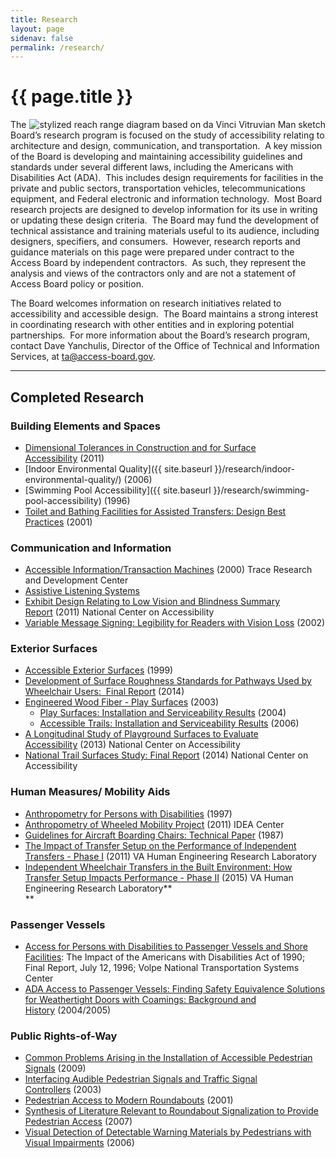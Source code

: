 ```yaml
---
title: Research
layout: page
sidenav: false
permalink: /research/
---
```


# {{ page.title }}

<img src="../img/vitruvian_man.jpg" alt="stylized reach range diagram based on da Vinci Vitruvian Man sketch" align="right">

The Board’s research program is focused on the study of accessibility relating to architecture and design, communication, and transportation.&nbsp;
A key mission of the Board is developing and maintaining accessibility guidelines and standards under several different laws, including the Americans with Disabilities Act (ADA).&nbsp;
This includes design requirements for facilities in the private and public sectors, transportation vehicles, telecommunications equipment, and Federal electronic and information technology.&nbsp;
Most Board research projects are designed to develop information for its use in writing or updating these design criteria.&nbsp;
The Board may fund the development of technical assistance and training materials useful to its audience, including designers, specifiers, and consumers.&nbsp;
However, research reports and guidance materials on this page were prepared under contract to the Access Board by independent contractors.&nbsp;
As such, they represent the analysis and views of the contractors only and are not a statement of Access Board policy or position.

The Board welcomes information on research initiatives related to accessibility and accessible design.&nbsp;
The Board maintains a strong interest in coordinating research with other entities and in exploring potential partnerships.&nbsp;
For more information about the Board’s research program, contact Dave Yanchulis, Director of the Office of Technical and Information Services, at [ta@access-board.gov](mailto:ta@access-board.gov).


---


## Completed Research
### Building Elements and Spaces

-   [Dimensional Tolerances in Construction and for Surface Accessibility](https://www.access-board.gov/research/completed-research/dimensional-tolerances) (2011)
-   [Indoor Environmental Quality]({{ site.baseurl }}/research/indoor-environmental-quality/) (2006)
-   [Swimming Pool Accessibility]({{ site.baseurl }}/research/swimming-pool-accessibility) (1996)
-   [Toilet and Bathing Facilities for Assisted Transfers: Design Best Practices](https://www.access-board.gov/research/completed-research/toileting-and-bathing-facilities-assisted-transfers) (2001)

### Communication and Information

-   [Accessible Information/Transaction Machines](http://trace.wisc.edu/world/kiosks/itms/index.html) (2000) Trace Research and Development Center
-   [Assistive Listening Systems](https://www.access-board.gov/research/completed-research/large-area-assistive-listening-systems)
-   [Exhibit Design Relating to Low Vision and Blindness Summary Report](http://www.ncaonline.org/resources/articles/exhibitdesignlowvision.shtml) (2011) National Center on Accessibility
-   [Variable Message Signing: Legibility for Readers with Vision Loss](https://www.access-board.gov/research/completed-research/synthesis-on-the-legibility-of-variable-message-signing) (2002)

### Exterior Surfaces

-   [Accessible Exterior Surfaces](https://www.access-board.gov/research/completed-research/accessible-exterior-surfaces) (1999)
-   [Development of Surface Roughness Standards for Pathways Used by Wheelchair Users:  Final Report](https://www.access-board.gov/research/completed-research/surface-roughness-final-report) (2014)
-   [Engineered Wood Fiber - Play Surfaces](https://www.access-board.gov/research/completed-research/improved-engineered-wood-fiber-ewf-surfaces) (2003)
    -   [Play Surfaces: Installation and Serviceability Results](https://www.access-board.gov/research/completed-research/stabilized-engineered-wood-fiber) (2004)
    -   [Accessible Trails: Installation and Serviceability Results](https://www.access-board.gov/research/completed-research/stabilized-engineered-wood-fiber-for-accessible-trails) (2006)
-   [A Longitudinal Study of Playground Surfaces to Evaluate Accessibility](http://nca.eppley.org/a-longitudinal-study-of-playground-surfaces-to-evaluate-accessibility/) (2013) National Center on Accessibility
-   [National Trail Surfaces Study: Final Report](http://nca.eppley.org/national-trail-surfaces-study/) (2014) National Center on Accessibility

### Human Measures/ Mobility Aids

-   [Anthropometry for Persons with Disabilities](https://www.access-board.gov/research/completed-research/anthropometry-for-persons-with-disabilities-needs-for-the-21st-century) (1997)
-   [Anthropometry of Wheeled Mobility Project](http://idea.ap.buffalo.edu/projects/anthropometry/) (2011) IDEA Center
-   [Guidelines for Aircraft Boarding Chairs: Technical Paper](https://www.access-board.gov/research/completed-research/guidelines-for-aircraft-boarding-chairs) (1987)
-   [The Impact of Transfer Setup on the Performance of Independent Transfers - Phase I](http://herl.pitt.edu/ab/) (2011) VA Human Engineering Research Laboratory
-   [Independent Wheelchair Transfers in the Built Environment: How Transfer Setup Impacts Performance - Phase II](http://herl.pitt.edu/ab/) (2015) VA Human Engineering Research Laboratory**\
    **

### Passenger Vessels

-   [Access for Persons with Disabilities to Passenger Vessels and Shore Facilities](https://www.access-board.gov/research/completed-research/access-for-persons-with-disabilities-to-passenger-vessels-and-shore-facilities): The Impact of the Americans with Disabilities Act of 1990; Final Report, July 12, 1996; Volpe National Transportation Systems Center
-   [ADA Access to Passenger Vessels: Finding Safety Equivalence Solutions for Weathertight Doors with Coamings: Background and History](https://www.access-board.gov/research/completed-research/ada-access-to-passenger-vessels) (2004/2005)

### Public Rights-of-Way

-   [Common Problems Arising in the Installation of Accessible Pedestrian Signals](https://www.access-board.gov/research/completed-research/common-problems-arising-in-aps-installation) (2009)
-   [Interfacing Audible Pedestrian Signals and Traffic Signal Controllers](https://www.access-board.gov/research/completed-research/interfacing-aps-with-traffic-signal-control-equipment) (2003)
-   [Pedestrian Access to Modern Roundabouts](https://www.access-board.gov/research/completed-research/pedestrian-access-to-modern-roundabouts) (2001)
-   [Synthesis of Literature Relevant to Roundabout Signalization to Provide Pedestrian Access](https://www.access-board.gov/research/completed-research/synthesis-of-literature-on-roundabout-signalization) (2007)
-   [Visual Detection of Detectable Warning Materials by Pedestrians with Visual Impairments](https://www.access-board.gov/research/completed-research/visual-detection-of-detectable-warning-materials) (2006)